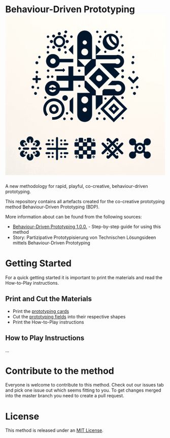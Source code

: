 # Behaviour-Driven Prototyping ![alt text](https://github.com/janseidler/Behaviour-Driven-Prototyping/blob/main/Logos/Logo-for-Behaviour-Driven-Prototyping-compressed.png?raw=true)
A new methodology for rapid, playful, co-creative, behaviour-driven prototyping. 

This repository contains all artefacts created for the co-creative prototyping method Behaviour-Driven Prototyping (BDP).

More information about can be found from the following sources:

* [Behaviour-Driven Prototyping 1.0.0.](https://portal.intia.de/methods/bdp) - Step-by-step guide for using this method
* Story: Partizipative Prototypisierung von Technischen Lösungsideen mittels Behaviour-Driven Prototyping

# Getting Started
For a quick getting started it is important to print the materials and read the How-to-Play instructions.

## Print and Cut the Materials

* Print the [prototyping cards](https://github.com/th-koeln-intia/behaviour-driven-prototyping/tree/main/prototyping-cards)
* Cut the [prototyping fields](https://github.com/th-koeln-intia/behaviour-driven-prototyping/tree/main/prototyping-fields) into their respective shapes
* Print the How-to-Play instructions

## How to Play Instructions
...


# Contribute to the method
Everyone is welcome to contribute to this method. Check out our issues tab and pick one issue out which seems fitting to you. To get changes merged into the master branch you need to create a pull request.

# License
This method is released under an [MIT License](https://github.com/th-koeln-intia/behaviour-driven-prototyping/blob/main/LICENSE).

